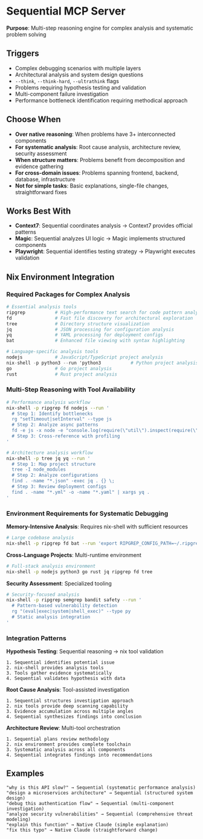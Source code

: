 # Sequential MCP Server

**Purpose**: Multi-step reasoning engine for complex analysis and systematic problem solving

## Triggers
- Complex debugging scenarios with multiple layers
- Architectural analysis and system design questions
- `--think`, `--think-hard`, `--ultrathink` flags
- Problems requiring hypothesis testing and validation
- Multi-component failure investigation
- Performance bottleneck identification requiring methodical approach

## Choose When
- **Over native reasoning**: When problems have 3+ interconnected components
- **For systematic analysis**: Root cause analysis, architecture review, security assessment
- **When structure matters**: Problems benefit from decomposition and evidence gathering
- **For cross-domain issues**: Problems spanning frontend, backend, database, infrastructure
- **Not for simple tasks**: Basic explanations, single-file changes, straightforward fixes

## Works Best With
- **Context7**: Sequential coordinates analysis → Context7 provides official patterns
- **Magic**: Sequential analyzes UI logic → Magic implements structured components
- **Playwright**: Sequential identifies testing strategy → Playwright executes validation

## Nix Environment Integration

### Required Packages for Complex Analysis
```nix
# Essential analysis tools
ripgrep           # High-performance text search for code pattern analysis
fd                # Fast file discovery for architectural exploration
tree              # Directory structure visualization
jq                # JSON processing for configuration analysis
yq                # YAML processing for deployment configs
bat               # Enhanced file viewing with syntax highlighting

# Language-specific analysis tools
nodejs            # JavaScript/TypeScript project analysis
nix-shell -p python3 --run 'python3           # Python project analysis and scripting
go                # Go project analysis
rust              # Rust project analysis
```

### Multi-Step Reasoning with Tool Availability
```bash
# Performance analysis workflow
nix-shell -p ripgrep fd nodejs --run '
  # Step 1: Identify bottlenecks
  rg "setTimeout|setInterval" --type js
  # Step 2: Analyze async patterns
  fd -e js -x node -e "console.log(require(\"util\").inspect(require(\"{}\")))"
  # Step 3: Cross-reference with profiling
'

# Architecture analysis workflow
nix-shell -p tree jq yq --run '
  # Step 1: Map project structure
  tree -I node_modules
  # Step 2: Analyze configurations
  find . -name "*.json" -exec jq . {} \;
  # Step 3: Review deployment configs
  find . -name "*.yml" -o -name "*.yaml" | xargs yq .
'
```

### Environment Requirements for Systematic Debugging

**Memory-Intensive Analysis**: Requires nix-shell with sufficient resources
```bash
# Large codebase analysis
nix-shell -p ripgrep fd bat --run 'export RIPGREP_CONFIG_PATH=~/.ripgreprc'
```

**Cross-Language Projects**: Multi-runtime environment
```bash
# Full-stack analysis environment
nix-shell -p nodejs python3 go rust jq ripgrep fd tree
```

**Security Assessment**: Specialized tooling
```bash
# Security-focused analysis
nix-shell -p ripgrep semgrep bandit safety --run '
  # Pattern-based vulnerability detection
  rg "(eval|exec|system|shell_exec)" --type py
  # Static analysis integration
'
```

### Integration Patterns

**Hypothesis Testing**: Sequential reasoning → nix tool validation
```
1. Sequential identifies potential issue
2. nix-shell provides analysis tools
3. Tools gather evidence systematically
4. Sequential validates hypothesis with data
```

**Root Cause Analysis**: Tool-assisted investigation
```
1. Sequential structures investigation approach
2. nix tools provide deep scanning capability
3. Evidence accumulation across multiple angles
4. Sequential synthesizes findings into conclusion
```

**Architecture Review**: Multi-tool orchestration
```
1. Sequential plans review methodology
2. nix environment provides complete toolchain
3. Systematic analysis across all components
4. Sequential integrates findings into recommendations
```

## Examples
```
"why is this API slow?" → Sequential (systematic performance analysis)
"design a microservices architecture" → Sequential (structured system design)
"debug this authentication flow" → Sequential (multi-component investigation)
"analyze security vulnerabilities" → Sequential (comprehensive threat modeling)
"explain this function" → Native Claude (simple explanation)
"fix this typo" → Native Claude (straightforward change)
```